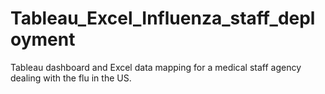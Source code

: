 # Tableau_Excel_Influenza_staff_deployment
Tableau dashboard and Excel data mapping for a medical staff agency dealing with the flu in the US.
